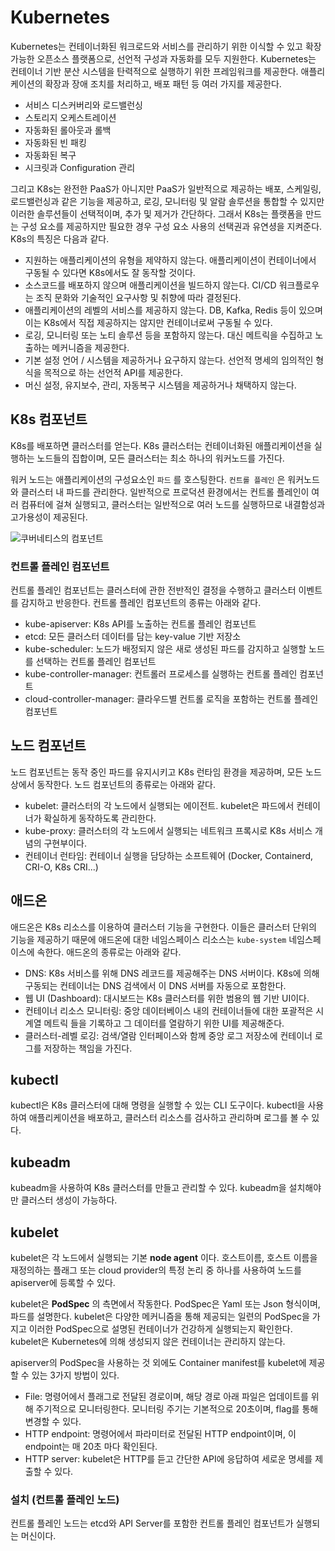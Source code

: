 # Kubernetes

Kubernetes는 컨테이너화된 워크로드와 서비스를 관리하기 위한 이식할 수 있고 확장 가능한 오픈소스 플랫폼으로, 선언적 구성과 자동화를 모두 지원한다. Kubernetes는 컨테이너 기반 분산 시스템을 탄력적으로 실행하기 위한 프레임워크를 제공한다. 애플리케이션의 확장과 장애 조치를 처리하고, 배포 패턴 등 여러 가지를 제공한다.

* 서비스 디스커버리와 로드밸런싱
* 스토리지 오케스트레이션
* 자동화된 롤아웃과 롤백
* 자동화된 빈 패킹
* 자동화된 복구
* 시크릿과 Configuration 관리



그리고 K8s는 완전한 PaaS가 아니지만 PaaS가 일반적으로 제공하는 배포, 스케일링, 로드밸런싱과 같은 기능을 제공하고, 로깅, 모니터링 및 알람 솔루션을 통합할 수 있지만 이러한 솔루션들이 선택적이며, 추가 및 제거가 간단하다. 그래서 K8s는 플랫폼을 만드는 구성 요소를 제공하지만 필요한 경우 구성 요소 사용의 선택권과 유연셩을 지켜준다. K8s의 특징은 다음과 같다.

* 지원하는 애플리케이션의 유형을 제약하지 않는다. 애플리케이션이 컨테이너에서 구동될 수 있다면 K8s에서도 잘 동작할 것이다.
* 소스코드를 배포하지 않으며 애플리케이션을 빌드하지 않는다. CI/CD 워크플로우는 조직 문화와 기술적인 요구사항 및 취향에 따라 결정된다.
* 애플리케이션의 레벨의 서비스를 제공하지 않는다. DB, Kafka, Redis 등이 있으며 이는 K8s에서 직접 제공하지는 않지만 컨테이너로써 구동될 수 있다.
* 로깅, 모니터링 또는 노티 솔루션 등을 포함하지 않는다. 대신 메트릭을 수집하고 노출하는 메커니즘을 제공한다.
* 기본 설정 언어 / 시스템을 제공하거나 요구하지 않는다. 선언적 명세의 임의적인 형식을 목적으로 하는 선언적 API를 제공한다.
* 머신 설정, 유지보수, 관리, 자동복구 시스템을 제공하거나 채택하지 않는다.



## K8s 컴포넌트

K8s를 배포하면 클러스터를 얻는다. K8s 클러스터는 컨테이너화된 애플리케이션을 실행하는 노드들의 집합이며, 모든 클러스터는 최소 하나의 워커노드를 가진다.

워커 노드는 애플리케이션의 구성요소인 `파드` 를 호스팅한다. `컨트롤 플레인` 은 워커노드와 클러스터 내 파드를 관리한다. 일반적으로 프로덕션 환경에서는 컨트롤 플레인이 여러 컴퓨터에 걸쳐 실행되고, 클러스터는 일반적으로 여러 노드를 실행하므로 내결함성과 고가용성이 제공된다.

![쿠버네티스의 컴포넌트](https://d33wubrfki0l68.cloudfront.net/2475489eaf20163ec0f54ddc1d92aa8d4c87c96b/e7c81/images/docs/components-of-kubernetes.svg)



### 컨트롤 플레인 컴포넌트

컨트롤 플레인 컴포넌트는 클러스터에 관한 전반적인 결정을 수행하고 클러스터 이벤트를 감지하고 반응한다. 컨트롤 플레인 컴포넌트의 종류는 아래와 같다.

* kube-apiserver: K8s API를 노출하는 컨트롤 플레인 컴포넌트
* etcd: 모든 클러스터 데이터를 담는 key-value 기반 저장소
* kube-scheduler: 노드가 배정되지 않은 새로 생성된 파드를 감지하고 실행할 노드를 선택하는 컨트롤 플레인 컴포넌트
* kube-controller-manager: 컨트롤러 프로세스를 실행하는 컨트롤 플레인 컴포넌트
* cloud-controller-manager: 클라우드별 컨트롤 로직을 포함하는 컨트롤 플레인 컴포넌트





## 노드 컴포넌트

노드 컴포넌트는 동작 중인 파드를 유지시키고 K8s 런타임 환경을 제공하며, 모든 노드 상에서 동작한다. 노드 컴포넌트의 종류로는 아래와 같다.

* kubelet: 클러스터의 각 노드에서 실행되는 에이전트. kubelet은 파드에서 컨테이너가 확실하게 동작하도록 관리한다.
* kube-proxy: 클러스터의 각 노드에서 실행되는 네트워크 프록시로 K8s 서비스 개념의 구현부이다.
* 컨테이너 런타임: 컨테이너 실행을 담당하는 소프트웨어 (Docker, Containerd, CRI-O, K8s CRI...)





## 애드온

애드온은 K8s 리소스를 이용하여 클러스터 기능을 구현한다. 이들은 클러스터 단위의 기능을 제공하기 때문에 애드온에 대한 네임스페이스 리소스는 `kube-system` 네임스페이스에 속한다. 애드온의 종류로는 아래와 같다.

* DNS: K8s 서비스를 위해 DNS 레코드를 제공해주는 DNS 서버이다. K8s에 의해 구동되는 컨테이너는 DNS 검색에서 이 DNS 서버를 자동으로 포함한다.
* 웹 UI (Dashboard): 대시보드는 K8s 클러스터를 위한 범용의 웹 기반 UI이다.
* 컨테이너 리소스 모니터링: 중앙 데이터베이스 내의 컨테이너들에 대한 포괄적은 시계열 메트릭 들을 기록하고 그 데이터를 열람하기 위한 UI를 제공해준다.
* 클러스터-레벨 로깅: 검색/열람 인터페이스와 함께 중앙 로그 저장소에 컨테이너 로그를 저장하는 책임을 가진다.





## kubectl

kubectl은 K8s 클러스터에 대해 명령을 실행할 수 있는 CLI 도구이다. kubectl을 사용하여 애플리케이션을 배포하고, 클러스터 리소스를 검사하고 관리하며 로그를 볼 수 있다. 



## kubeadm

kubeadm을 사용하여 K8s 클러스터를 만들고 관리할 수 있다. kubeadm을 설치해야만 클러스터 생성이 가능하다.





## kubelet

kubelet은 각 노드에서 실행되는 기본 **node agent** 이다. 호스트이름, 호스트 이름을 재정의하는 플래그 또는 cloud provider의 특정 논리 중 하나를 사용하여 노드를 apiserver에 등록할 수 있다. 

kubelet은 **PodSpec** 의 측면에서 작동한다. PodSpec은 Yaml 또는 Json 형식이며, 파드를 설명한다. kubelet은 다양한 메커니즘을 통해 제공되는 일련의 PodSpec을 가지고 이러한 PodSpec으로 설명된 컨테이너가 건강하게 실행되는지 확인한다. kubelet은 Kubernetes에 의해 생성되지 않은 컨테이너는 관리하지 않는다.

apiserver의 PodSpec을 사용하는 것 외에도 Container manifest를 kubelet에 제공할 수 있는 3가지 방법이 있다.

* File: 명령어에서 플래그로 전달된 경로이며, 해당 경로 아래 파일은 업데이트를 위해 주기적으로 모니터링한다. 모니터링 주기는 기본적으로 20초이며, flag를 통해 변경할 수 있다.
* HTTP endpoint: 명령어에서 파라미터로 전달된 HTTP endpoint이며, 이 endpoint는 매 20초 마다 확인된다.
* HTTP server: kubelet은 HTTP를 듣고 간단한 API에 응답하여 세로운 명세를 제출할 수 있다.

 



### 설치 (컨트롤 플레인 노드)

컨트롤 플레인 노드는 etcd와 API Server를 포함한 컨트롤 플레인 컴포넌트가 실행되는 머신이다. 











